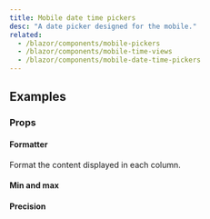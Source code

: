 ```yaml
---
title: Mobile date time pickers
desc: "A date picker designed for the mobile."
related:
  - /blazor/components/mobile-pickers
  - /blazor/components/mobile-time-views
  - /blazor/components/mobile-date-time-pickers
---
```


## Examples

### Props

#### Formatter

Format the content displayed in each column.

<masa-example file="Examples.components.mobile_date_time_pickers.Formatter"></masa-example>

#### Min and max

<masa-example file="Examples.components.mobile_date_time_pickers.MinMax"></masa-example>

#### Precision

<masa-example file="Examples.components.mobile_date_time_pickers.Precision"></masa-example>
